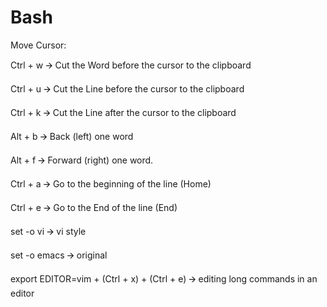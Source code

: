 # Bash

Move Cursor:

Ctrl + w 🡪 Cut the Word before the cursor to the clipboard

Ctrl + u 🡪 Cut the Line before the cursor to the clipboard

Ctrl + k 🡪 Cut the Line after the cursor to the clipboard

Alt + b 🡪 Back (left) one word

Alt + f 🡪 Forward (right) one word.

Ctrl + a 🡪 Go to the beginning of the line (Home)

Ctrl + e 🡪 Go to the End of the line (End)

set -o vi 🡪 vi style

set -o emacs 🡪 original

export EDITOR=vim + (Ctrl + x) + (Ctrl + e) 🡪 editing long commands in an editor
